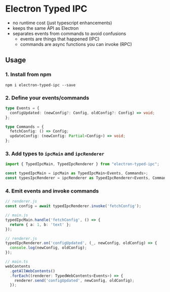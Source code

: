 # Electron Typed IPC

- no runtime cost (just typescript enhancements)
- keeps the same API as Electron
- separates events from commands to avoid confusions
  - events are things that happened (IPC)
  - commands are async functions you can invoke (RPC)

## Usage

### 1. Install from npm

```
npm i electron-typed-ipc --save
```

### 2. Define your events/commands

```ts
type Events = {
  configUpdated: (newConfig?: Config, oldConfig?: Config) => void;
};

type Commands = {
  fetchConfig: () => Config;
  updateConfig: (newConfig: Partial<Config>) => void;
};
```

### 3. Add types to `ipcMain` and `ipcRenderer`

```ts
import { TypedIpcMain, TypedIpcRenderer } from "electron-typed-ipc";

const typedIpcMain = ipcMain as TypedIpcMain<Events, Commands>;
const typesIpcRenderer = ipcRenderer as TypedIpcRenderer<Events, Commands>;
```

### 4. Emit events and invoke commands

```ts
// renderer.js
const config = await typedIpcRenderer.invoke('fetchConfig');

// main.js
typedIpcMain.handle('fetchConfig', () => {
  return { a: 1, b: 'text' };
});
```

```ts
// renderer.js
typedIpcRenderer.on('configUpdated', (_, newConfig, oldConfig) => {
  console.log(newConfig, oldConfig);
});

// main.ts
webContents
  .getAllWebContents()
  .forEach((renderer: TypedWebContents<Events>) => {
    renderer.send('configUpdated', newConfig, oldConfig);
  });
```

